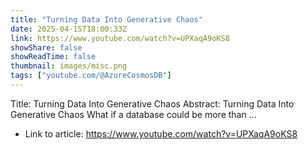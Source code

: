 ```yaml
---
title: "Turning Data Into Generative Chaos"
date: 2025-04-15T18:00:33Z
link: https://www.youtube.com/watch?v=UPXaqA9oKS8
showShare: false
showReadTime: false
thumbnail: images/misc.png
tags: ["youtube.com/@AzureCosmosDB"]
---
```

Title: Turning Data Into Generative Chaos Abstract: Turning Data Into Generative Chaos What if a database could be more than ...

- Link to article: https://www.youtube.com/watch?v=UPXaqA9oKS8